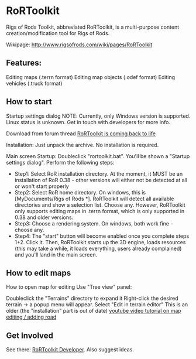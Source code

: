 # RoRToolkit

Rigs of Rods Toolkit, abbreviated RoRToolkit, is a multi-purpose content creation/modification tool for Rigs of Rods.

Wikipage: http://www.rigsofrods.com/wiki/pages/RoRToolkit

## Features:

Editing maps (.terrn format)
Editing map objects (.odef format)
Editing vehicles (.truck format)

## How to start

Startup settings dialog
NOTE: Currently, only Windows version is supported. Linux status is unknown. Get in touch with developers for more info.

Download from forum thread [RoRToolkit is coming back to life](http://www.rigsofrods.com/threads/120839)

Installation: Just unpack the archive. No installation is required.


Main screen
Startup: Doubleclick "rortoolkit.bat". You'll be shown a "Startup settings dialog". Perform the following steps:

* Step1: Select RoR installation directory. At the moment, it MUST be an installation of RoR 0.38 - other versions will either not be detected at all or won't start properly
* Step2: Select RoR home directory. On windows, this is [MyDocuments/Rigs of Rods *]. RoRToolkit will detect all available directories and show a selection list. Choose any. However, RoRToolkit only supports editing maps in .terrn format, which is only supported in 0.38 and older versions.
* Step3: Choose a rendering system. On windows, both work fine - choose any.
* Step4: The "start" button will become enabled once you complete steps 1+2. Click it.
Then, RoRToolkit starts up the 3D engine, loads resources (this may take a while, it loads everything, users already complained) and you'll land in the main screen.

## How to edit maps

How to open map for editing
Use "Tree view" panel:

Doubleclick the "Terrains" directory to expand it
Right-click the desired terrain -> a popup menu will appear. Select "Edit in terrain editor"
This is an older (the "installation" part is out of date) [youtube video tutorial on map editing / adding road](https://www.youtube.com/watch?v=Ewhd65YcFlw&feature=youtu.be&t=1m8s)

## Get Involved

See there: [RoRToolkit Developer](http://www.rigsofrods.com/wiki/pages/RoRToolkit_Developer). Also suggest ideas.